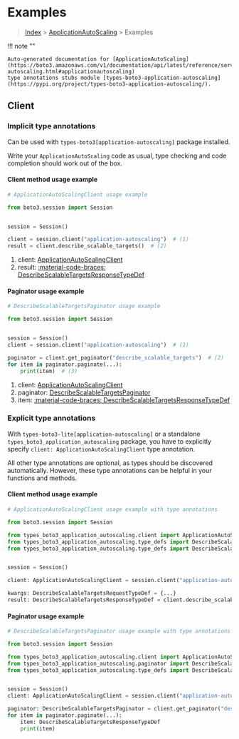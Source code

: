 # Examples

> [Index](../README.md) > [ApplicationAutoScaling](./README.md) > Examples

!!! note ""

    Auto-generated documentation for [ApplicationAutoScaling](https://boto3.amazonaws.com/v1/documentation/api/latest/reference/services/application-autoscaling.html#applicationautoscaling)
    type annotations stubs module [types-boto3-application-autoscaling](https://pypi.org/project/types-boto3-application-autoscaling/).

## Client

### Implicit type annotations

Can be used with `types-boto3[application-autoscaling]` package installed.

Write your `ApplicationAutoScaling` code as usual,
type checking and code completion should work out of the box.


#### Client method usage example

```python
# ApplicationAutoScalingClient usage example

from boto3.session import Session


session = Session()

client = session.client("application-autoscaling")  # (1)
result = client.describe_scalable_targets()  # (2)
```

1. client: [ApplicationAutoScalingClient](./client.md)
2. result: [:material-code-braces: DescribeScalableTargetsResponseTypeDef](./type_defs.md#describescalabletargetsresponsetypedef)



#### Paginator usage example

```python
# DescribeScalableTargetsPaginator usage example

from boto3.session import Session


session = Session()
client = session.client("application-autoscaling")  # (1)

paginator = client.get_paginator("describe_scalable_targets")  # (2)
for item in paginator.paginate(...):
    print(item)  # (3)
```

1. client: [ApplicationAutoScalingClient](./client.md)
2. paginator: [DescribeScalableTargetsPaginator](./paginators.md#describescalabletargetspaginator)
3. item: [:material-code-braces: DescribeScalableTargetsResponseTypeDef](./type_defs.md#describescalabletargetsresponsetypedef)




### Explicit type annotations

With `types-boto3-lite[application-autoscaling]`
or a standalone `types_boto3_application_autoscaling` package, you have to explicitly specify `client: ApplicationAutoScalingClient` type annotation.

All other type annotations are optional, as types should be discovered automatically.
However, these type annotations can be helpful in your functions and methods.


#### Client method usage example

```python
# ApplicationAutoScalingClient usage example with type annotations

from boto3.session import Session

from types_boto3_application_autoscaling.client import ApplicationAutoScalingClient
from types_boto3_application_autoscaling.type_defs import DescribeScalableTargetsResponseTypeDef
from types_boto3_application_autoscaling.type_defs import DescribeScalableTargetsRequestTypeDef


session = Session()

client: ApplicationAutoScalingClient = session.client("application-autoscaling")

kwargs: DescribeScalableTargetsRequestTypeDef = {...}
result: DescribeScalableTargetsResponseTypeDef = client.describe_scalable_targets(**kwargs)
```



#### Paginator usage example

```python
# DescribeScalableTargetsPaginator usage example with type annotations

from boto3.session import Session

from types_boto3_application_autoscaling.client import ApplicationAutoScalingClient
from types_boto3_application_autoscaling.paginator import DescribeScalableTargetsPaginator
from types_boto3_application_autoscaling.type_defs import DescribeScalableTargetsResponseTypeDef


session = Session()
client: ApplicationAutoScalingClient = session.client("application-autoscaling")

paginator: DescribeScalableTargetsPaginator = client.get_paginator("describe_scalable_targets")
for item in paginator.paginate(...):
    item: DescribeScalableTargetsResponseTypeDef
    print(item)
```




